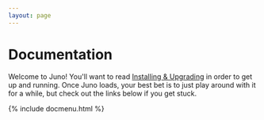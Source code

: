 ```yaml
---
layout: page
---
```


Documentation
=============

Welcome to Juno! You'll want to read [Installing & Upgrading](install.html) in order to get up and running. Once Juno loads, your best bet is to just play around with it for a while, but check out the links below if you get stuck.

{% include docmenu.html %}
